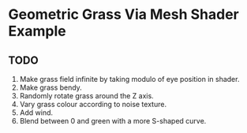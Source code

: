 # Geometric Grass Via Mesh Shader Example

## TODO

1. Make grass field infinite by taking modulo of eye position in shader.
2. Make grass bendy.
3. Randomly rotate grass around the Z axis.
4. Vary grass colour according to noise texture.
5. Add wind.
6. Blend between 0 and green with a more S-shaped curve.
